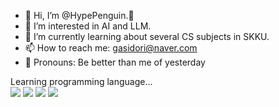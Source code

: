 - 👋 Hi, I’m @HypePenguin.🐧
- 👀 I’m interested in AI and LLM.
- 🌱 I’m currently learning about several CS subjects in SKKU.
- 📫 How to reach me: gasidori@naver.com
- 🦭 Pronouns: Be better than me of yesterday


Learning programming language... 
<br>
<img src="https://img.shields.io/badge/fdfdfd-A8B9CC?style=for-the-badge&logo=cdfdf&logoColor=white">
<img src="https://img.shields.io/badge/c++-00599C?style=for-the-badge&logo=c%2B%2B&logoColor=white">
<img src="https://img.shields.io/badge/python-3776AB?style=for-the-badge&logo=python&logoColor=white">
<img src="https://img.shields.io/badge/java-007396?style=for-the-badge&logo=java&logoColor=white"> 

<!---
HypePenguin/HypePenguin is a ✨ special ✨ repository because its `README.md` (this file) appears on your GitHub profile.
You can click the Preview link to take a look at your changes.
--->
